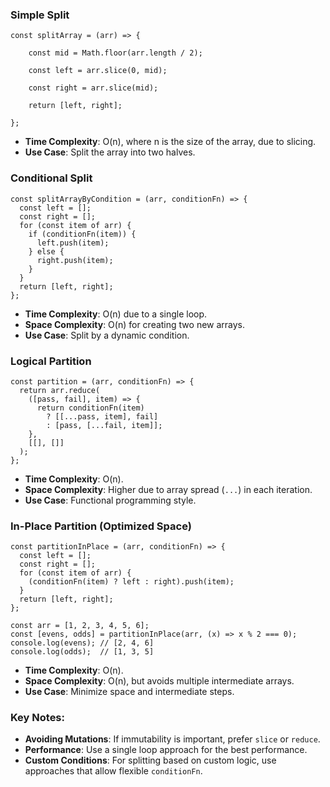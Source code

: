 
### Simple Split 
```
const splitArray = (arr) => {

	const mid = Math.floor(arr.length / 2);
	
	const left = arr.slice(0, mid);
	
	const right = arr.slice(mid);
	
	return [left, right];

};
```
- **Time Complexity**: O(n), where n is the size of the array, due to slicing.
- **Use Case**: Split the array into two halves.

### Conditional Split

```
const splitArrayByCondition = (arr, conditionFn) => {
  const left = [];
  const right = [];
  for (const item of arr) {
    if (conditionFn(item)) {
      left.push(item);
    } else {
      right.push(item);
    }
  }
  return [left, right];
};
```
- **Time Complexity**: O(n) due to a single loop.
- **Space Complexity**: O(n) for creating two new arrays.
- **Use Case**: Split by a dynamic condition.


### Logical Partition

```
const partition = (arr, conditionFn) => {
  return arr.reduce(
    ([pass, fail], item) => {
      return conditionFn(item)
        ? [[...pass, item], fail]
        : [pass, [...fail, item]];
    },
    [[], []]
  );
};
```

- **Time Complexity**: O(n).
- **Space Complexity**: Higher due to array spread (`...`) in each iteration.
- **Use Case**: Functional programming style.


### In-Place Partition (Optimized Space)

```
const partitionInPlace = (arr, conditionFn) => {
  const left = [];
  const right = [];
  for (const item of arr) {
    (conditionFn(item) ? left : right).push(item);
  }
  return [left, right];
};

const arr = [1, 2, 3, 4, 5, 6];
const [evens, odds] = partitionInPlace(arr, (x) => x % 2 === 0);
console.log(evens); // [2, 4, 6]
console.log(odds);  // [1, 3, 5]

```
- **Time Complexity**: O(n).
- **Space Complexity**: O(n), but avoids multiple intermediate arrays.
- **Use Case**: Minimize space and intermediate steps.
### Key Notes:

- **Avoiding Mutations**: If immutability is important, prefer `slice` or `reduce`.
- **Performance**: Use a single loop approach for the best performance.
- **Custom Conditions**: For splitting based on custom logic, use approaches that allow flexible `conditionFn`.